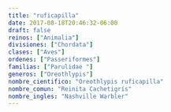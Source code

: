 ```yaml
---
title: "ruficapilla"
date: 2017-08-18T20:46:32-06:00
draft: false
reinos: ["Animalia"]
divisiones: ["Chordata"]
clases: ["Aves"]
ordenes: ["Passeriformes"]
familias: ["Parulidae "]
generos: ["Oreothlypis"]
nombre_cientifico: "Oreothlypis ruficapilla"
nombre_comun: "Reinita Cachetigrís"
nombre_ingles: "Nashville Warbler"
---
```

